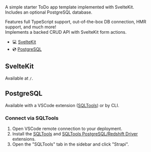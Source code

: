 A simple starter ToDo app template implemented with SvelteKit.  
Includes an optional PostgreSQL database.

Features full TypeScript support, out-of-the-box DB connection, HMR support, and much more!  
Implements a backed CRUD API with SvelteKit form actions.

- 💻 [SvelteKit](https://kit.svelte.dev/)
- 💿 [PostgreSQL](https://www.postgresql.org/)

## SvelteKit

Available at `/`.

## PostgreSQL

Available with a VSCode extension ([SQLTools](https://marketplace.visualstudio.com/items?itemName=mtxr.sqltools)) or by CLI.

### Connect via SQLTools

1. Open VSCode remote connection to your deployment.
2. Install the [SQLTools](https://marketplace.visualstudio.com/items?itemName=mtxr.sqltools) and [SQLTools PostgreSQL/Redshift Driver](https://marketplace.visualstudio.com/items?itemName=mtxr.sqltools-driver-pg) extensions.
3. Open the "SQLTools" tab in the sidebar and click "Strapi".
